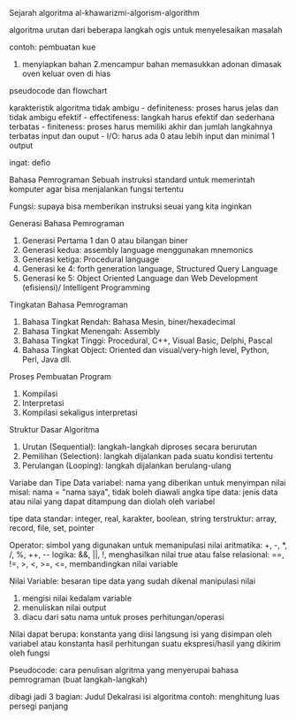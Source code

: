 Sejarah algoritma
al-khawarizmi-algorism-algorithm

algoritma
urutan dari beberapa langkah ogis untuk menyelesaikan masalah

contoh: pembuatan kue
1. menyiapkan bahan
2.mencampur bahan
memasukkan adonan
dimasak oven
keluar oven di hias

pseudocode dan flowchart

karakteristik algoritma
tidak ambigu - definiteness: proses harus jelas dan tidak ambigu
efektif - effectifeness: langkah harus efektif dan sederhana
terbatas - finiteness: proses harus memiliki akhir dan jumlah langkahnya terbatas
input dan ouput - I/O: harus ada 0 atau lebih input dan minimal 1 output

ingat: defio

Bahasa Pemrograman
Sebuah instruksi standard untuk memerintah komputer agar bisa menjalankan fungsi tertentu

Fungsi: supaya bisa memberikan instruksi seuai yang kita inginkan

Generasi Bahasa Pemrograman
1. Generasi Pertama 1 dan 0 atau bilangan biner
2. Generasi kedua: assembly language menggunakan mnemonics
3. Generasi ketiga: Procedural language
4. Generasi ke 4: forth generation language, Structured Query Language
5. Generasi ke 5: Object Oriented Language dan Web Development (efisiensi)/ Intelligent Programming

Tingkatan Bahasa Pemrograman
1. Bahasa Tingkat Rendah: Bahasa Mesin, biner/hexadecimal
2. Bahasa Tingkat Menengah: Assembly
3. Bahasa Tingkat Tinggi: Procedural, C++, Visual Basic, Delphi, Pascal
4. Bahasa Tingkat Object: Oriented dan visual/very-high level, Python, Perl, Java dll.

Proses Pembuatan Program
1. Kompilasi
2. Interpretasi
3. Kompilasi sekaligus interpretasi

Struktur Dasar Algoritma
1. Urutan (Sequential): langkah-langkah diproses secara berurutan
2. Pemilihan (Selection): langkah dijalankan pada suatu kondisi tertentu
3. Perulangan (Looping): langkah dijalankan berulang-ulang

Variabe dan Tipe Data
variabel: nama yang diberikan untuk menyimpan nilai
misal: nama = "nama saya", tidak boleh diawali angka
tipe data: jenis data atau nilai yang dapat ditampung dan diolah oleh variabel

tipe data 
standar: integer, real, karakter, boolean, string
terstruktur: array, record, file, set, pointer

Operator: simbol yang digunakan untuk memanipulasi nilai
aritmatika: +, -, *, /, %, ++, --
logika: &&, ||, !, menghasilkan nilai true atau false
relasional: ==, !=, >, <, >=, <=, membandingkan nilai variable

Nilai Variable: besaran tipe data yang sudah dikenal
manipulasi nilai
1. mengisi nilai kedalam variable
2. menuliskan nilai output
3. diacu dari satu nama untuk proses perhitungan/operasi

Nilai dapat berupa:
konstanta yang diisi langsung
isi yang disimpan oleh variabel atau konstanta
hasil perhitungan suatu ekspresi/hasil yang dikirim oleh fungsi

Pseudocode: cara penulisan algritma yang menyerupai bahasa pemrograman (buat langkah-langkah)

dibagi jadi 3 bagian:
Judul
Dekalrasi
isi algoritma
contoh: menghitung luas persegi panjang


